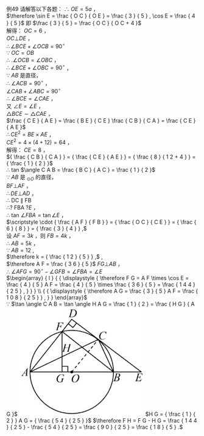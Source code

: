 例49 请解答以下各题：
∴ $O E = 5 a$ ，   
$\therefore \sin E = \frac { O C } { O E } = \frac { 3 } { 5 } , \cos E = \frac { 4 } { 5 }$ 即 $\frac { 3 } { 5 } = \frac { O C } { O C + 4 }$   
解得： $O C { = } 6$ ，   
$O C \bot D E$ ，   
$\therefore \angle B C E + \angle O C B = 9 0 ^ { \circ }$   
∵ $O C = O B$   
∴ $. \angle O C B = \angle O B C$ ，   
$\therefore \angle B C E + \angle O B C = 9 0 ^ { \circ }$ ，   
∵ $A B$ 是直径，   
∴ $\angle A C B = 9 0 ^ { \circ }$ ，   
$\angle C A B + \angle A B C = 9 0 ^ { \circ }$   
∴ $\angle B C E = \angle C A E$ ，   
又 $\angle E = \angle E$ ，   
$\triangle B C E \sim \triangle C A E$ ，   
$\frac { C E } { A E } = \frac { B E } { C E } \frac { C B } { C A } = \frac { C E } { A E }$   
$\therefore C E ^ { 2 } = B E \times A E$ ，   
$C E ^ { 2 } = 4 \times { \left( { 4 + 1 2 } \right) } = 6 4$ ，   
解得： $C E = 8$ ，   
${ \frac { C B } { C A } } = { \frac { C E } { A E } } = { \frac { 8 } { 1 2 + 4 } } = { \frac { 1 } { 2 } }$   
∴ tan $\angle C A B = \frac { B C } { A C } = \frac { 1 } { 2 }$   
∵ $A B$ 是 $_ { \odot O }$ 的直径，   
$B F \bot A F$ ，   
$\therefore D E \bot A D$ ，   
∴ DC ∥ FB   
∴? FBA $? E$ ，   
∴ tan $\angle F B A = \tan \angle E$ ，   
$\scriptstyle \cdot { \frac { A F } { F B } } = { \frac { O C } { C E } } = { \frac { 6 } { 8 } } = { \frac { 3 } { 4 } } ,$   
设 $A F = 3 k$ ，则 $F B = 4 k$ ，   
∴ $A B = 5 k$ ，   
∵ $A B = 1 2$ ,   
$\therefore k = { \frac { 1 2 } { 5 } } ,$ ,   
$\therefore A F = \frac { 3 6 } { 5 }$ $F G \bot A B$ ，   
∴ $\angle A F G = 9 0 ^ { \circ } - \angle G F B = \angle F B A = \angle E$   
$\begin{array} { l } { { \displaystyle { \therefore F G = A F \times \cos E = \frac { 4 } { 5 } A F = \frac { 4 } { 5 } \times \frac { 3 6 } { 5 } = \frac { 1 4 4 } { 2 5 } , } } } \\ { { \displaystyle { \therefore A G = \frac { 3 } { 5 } A F = \frac { 1 0 8 } { 2 5 } } , } } \end{array}$   
∵ $\tan \angle C A B = \tan \angle H A G = \frac { 1 } { 2 } = \frac { H G } { A G }$
![](<../../qs_image_DB/专题3-6__圆的综合（27类题型）（解析版）/965f3846c69458d0c70c722d4d961cad530d254b637e70eb948d12dc1b330958.jpg>)
$H G = { \frac { 1 } { 2 } } A G = { \frac { 5 4 } { 2 5 } }$ $\therefore F H = F G - H G = \frac { 1 4 4 } { 2 5 } - \frac { 5 4 } { 2 5 } = \frac { 9 0 } { 2 5 } = \frac { 1 8 } { 5 } .$
